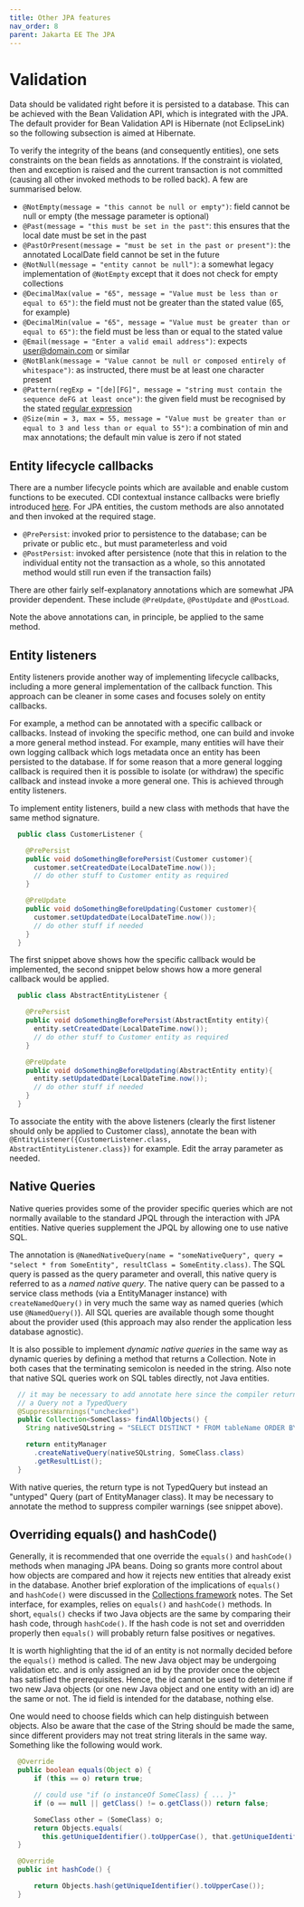 ```yaml
---
title: Other JPA features
nav_order: 8
parent: Jakarta EE The JPA
---
```


# Validation

Data should be validated right before it is persisted to a database. This can be achieved with the Bean Validation API, which is integrated with the JPA. The default provider for Bean Validation API is Hibernate (not EclipseLink) so the following subsection is aimed at Hibernate.

To verify the integrity of the beans (and consequently entities), one sets constraints on the bean fields as annotations. If the constraint is violated, then and exception is raised and the current transaction is not committed (causing all other invoked methods to be rolled back). A few are summarised below.

+ ```@NotEmpty(message = "this cannot be null or empty")```: field cannot be null or empty (the message parameter is optional)
+ ```@Past(message = "this must be set in the past"```: this ensures that the local date must be set in the past
+ ```@PastOrPresent(message = "must be set in the past or present")```: the annotated LocalDate field cannot be set in the future
+ ```@NotNull(message = "entity cannot be null")```: a somewhat legacy implementation of ```@NotEmpty``` except that it does not check for empty collections
+ ```@DecimalMax(value = "65", message = "Value must be less than or equal to 65")```: the field must not be greater than the stated value (65, for example)
+ ```@DecimalMin(value = "65", message = "Value must be greater than or equal to 65")```: the field must be less than or equal to the stated value
+ ```@Email(message = "Enter a valid email address")```: expects user@domain.com or similar
+ ```@NotBlank(message = "Value cannot be null or composed entirely of whitespace")```: as instructed, there must be at least one character present
+ ```@Pattern(regExp = "[de][FG]", message = "string must contain the sequence deFG at least once")```: the given field must be recognised by the stated [regular expression](../Java/RegularExpressions.md)
+ ```@Size(min = 3, max = 55, message = "Value must be greater than or equal to 3 and less than or equal to 55")```: a combination of min and max annotations; the default min value is zero if not stated

## Entity lifecycle callbacks

There are a number lifecycle points which are available and enable custom functions to be executed. CDI contextual instance callbacks were briefly introduced [here](../JakartaEETheBasics/ContainersContextsAndBeans.md). For JPA entities, the custom methods are also annotated and then invoked at the required stage.

+ ```@PrePersist```: invoked prior to persistence to the database; can be private or public etc., but must parameterless and void
+ ```@PostPersist```: invoked after persistence (note that this in relation to the individual entity not the transaction as a whole, so this annotated method would still run even if the transaction fails)

There are other fairly self-explanatory annotations which are somewhat JPA provider dependent. These include ```@PreUpdate```, ```@PostUpdate``` and ```@PostLoad```.

Note the above annotations can, in principle, be applied to the same method.

## Entity listeners

Entity listeners provide another way of implementing lifecycle callbacks, including a more general implementation of the callback function. This approach can be cleaner in some cases and focuses solely on entity callbacks.

For example, a method can be annotated with a specific callback or callbacks. Instead of invoking the specific method, one can build and invoke a more general method instead. For example, many entities will have their own logging callback which logs metadata once an entity has been persisted to the database. If for some reason that a more general logging callback is required then it is possible to isolate (or withdraw) the specific callback and instead invoke a more general one. This is achieved through entity listeners.

To implement entity listeners, build a new class with methods that have the same method signature.

```java
  public class CustomerListener {

    @PrePersist
    public void doSomethingBeforePersist(Customer customer){
      customer.setCreatedDate(LocalDateTime.now());
      // do other stuff to Customer entity as required
    }

    @PreUpdate
    public void doSomethingBeforeUpdating(Customer customer){
      customer.setUpdatedDate(LocalDateTime.now());
      // do other stuff if needed
    }
  }
```

The first snippet above shows how the specific callback would be implemented, the second snippet below shows how a more general callback would be applied.

```java
  public class AbstractEntityListener {

    @PrePersist
    public void doSomethingBeforePersist(AbstractEntity entity){
      entity.setCreatedDate(LocalDateTime.now());
      // do other stuff to Customer entity as required
    }

    @PreUpdate
    public void doSomethingBeforeUpdating(AbstractEntity entity){
      entity.setUpdatedDate(LocalDateTime.now());
      // do other stuff if needed
    }
  }
```

To associate the entity with the above listeners (clearly the first listener should only be applied to Customer class), annotate the bean with ```@EntityListener({CustomerListener.class, AbstractEntityListener.class})``` for example. Edit the array parameter as needed.

## Native Queries

Native queries provides some of the provider specific queries which are not normally available to the standard JPQL through the interaction with JPA entities. Native queries supplement the JPQL by allowing one to use native SQL.

The annotation is ```@NamedNativeQuery(name = "someNativeQuery", query = "select * from SomeEntity", resultClass = SomeEntity.class)```. The SQL query is passed as the query parameter and overall, this native query is referred to as a _named native query_. The native query can be passed to a service class methods (via a EntityManager instance) with ```createNamedQuery()``` in very much the same way as named queries (which use ```@NamedQuery()```). All SQL queries are available though some thought about the provider used (this approach may also render the application less database agnostic).

It is also possible to implement _dynamic native queries_ in the same way as dynamic queries by defining a method that returns a Collection. Note in both cases that the terminating semicolon is needed in the string. Also note that native SQL queries work on SQL tables directly, not Java entities.

```java
  // it may be necessary to add annotate here since the compiler returns
  // a Query not a TypedQuery
  @SuppressWarnings("unchecked")
  public Collection<SomeClass> findAllObjects() {
    String nativeSQLstring = "SELECT DISTINCT * FROM tableName ORDER BY someColumn";

    return entityManager
      .createNativeQuery(nativeSQLstring, SomeClass.class)
      .getResultList();
  }
```

With native queries, the return type is not TypedQuery but instead an "untyped" Query (part of EntityManager class). It may be necessary to annotate the method to suppress compiler warnings (see snippet above).

## Overriding equals() and hashCode()

Generally, it is recommended that one override the ```equals()``` and ```hashCode()``` methods when managing JPA beans. Doing so grants more control about how objects are compared and how it rejects new entities that already exist in the database. Another brief exploration of the implications of ```equals()``` and ```hashCode()``` were discussed in the [Collections framework](../Java/CollectionsFramework.md) notes. The Set interface, for examples, relies on ```equals()``` and ```hashCode()``` methods. In short, ```equals()``` checks if two Java objects are the same by comparing their hash code, through ```hashCode()```. If the hash code is not set and overridden properly then ```equals()``` will probably return false positives or negatives.

It is worth highlighting that the id of an entity is not normally decided before the ```equals()``` method is called. The new Java object may be undergoing validation etc. and is only assigned an id by the provider once the object has satisfied the prerequisites. Hence, the id cannot be used to determine if two new Java objects (or one new Java object and one entity with an id) are the same or not. The id field is intended for the database, nothing else.

One would need to choose fields which can help distinguish between objects. Also be aware that the case of the String should be made the same, since different providers may not treat string literals in the same way. Something like the following would work.

```java
  @Override
  public boolean equals(Object o) {
      if (this == o) return true;

      // could use "if (o instanceOf SomeClass) { ... }"
      if (o == null || getClass() != o.getClass()) return false;

      SomeClass other = (SomeClass) o;
      return Objects.equals(
        this.getUniqueIdentifier().toUpperCase(), that.getUniqueIdentifier().toUpperCase());
  }

  @Override
  public int hashCode() {

      return Objects.hash(getUniqueIdentifier().toUpperCase());
  }
```
